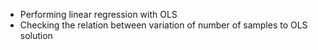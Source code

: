 - Performing linear regression with OLS
- Checking the relation between variation of number of samples to OLS solution

